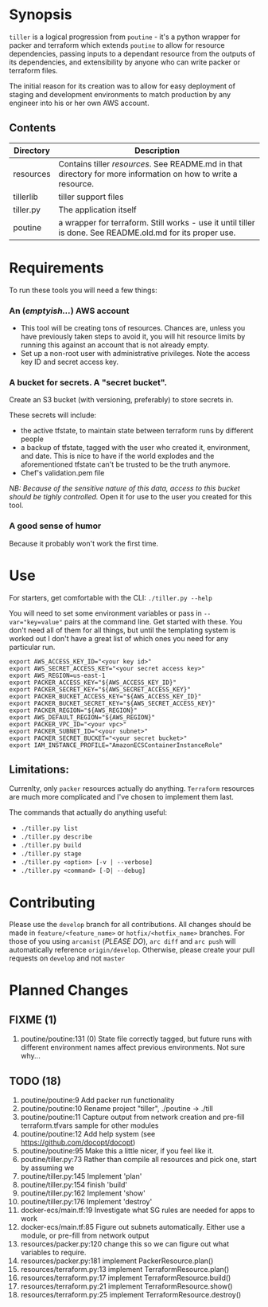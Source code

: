 # Synopsis
`tiller` is a logical progression from `poutine` - it's a python wrapper for packer and terraform which extends `poutine` to allow for resource dependencies, passing inputs to a dependant resource from the outputs of its dependencies, and extensibility by anyone who can write packer or terraform files.

The initial reason for its creation was to allow for easy deployment of staging and development environments to match production by any engineer into his or her own AWS account.

## Contents
| Directory | Description |
| --- | --- |
| resources | Contains tiller _resources_. See README.md in that directory for more information on how to write a resource. |
| tillerlib | tiller support files | 
| tiller.py | The application itself | 
| poutine | a wrapper for terraform. Still works - use it until tiller is done. See README.old.md for its proper use. |

# Requirements

To run these tools you will need a few things:
### An (_emptyish..._) AWS account
- This tool will be creating tons of resources. Chances are, unless you have
  previously taken steps to avoid it, you will hit resource limits by running
  this against an account that is not already empty.
- Set up a non-root user with administrative privileges. Note the access key ID
  and secret access key.

### A bucket for secrets. A "secret bucket".
Create an S3 bucket (with versioning, preferably) to store secrets in. 

These secrets will include: 
- the active tfstate, to maintain state between terraform runs by different people
- a backup of tfstate, tagged with the user who created it, environment, and
  date. This is nice to have if the world explodes and the aforementioned tfstate can't
  be trusted to be the truth anymore.
- Chef's validation.pem file

*NB: Because of the sensitive nature of this data, access to this bucket should be
tighly controlled.* Open it for use to the user you created for this tool. 

### A good sense of humor
Because it probably won't work the first time.

# Use
For starters, get comfortable with the CLI:
`./tiller.py --help`

You will need to set some environment variables or pass in `--var="key=value"` pairs at the command line. Get started with these. You don't need all of them for all things, but until the templating system is worked out I don't have a great list of which ones you need for any particular run.
```
export AWS_ACCESS_KEY_ID="<your key id>"
export AWS_SECRET_ACCESS_KEY="<your secret access key>"
export AWS_REGION=us-east-1
export PACKER_ACCESS_KEY="${AWS_ACCESS_KEY_ID}"
export PACKER_SECRET_KEY="${AWS_SECRET_ACCESS_KEY}"
export PACKER_BUCKET_ACCESS_KEY="${AWS_ACCESS_KEY_ID}"
export PACKER_BUCKET_SECRET_KEY="${AWS_SECRET_ACCESS_KEY}"
export PACKER_REGION="${AWS_REGION}"
export AWS_DEFAULT_REGION="${AWS_REGION}"
export PACKER_VPC_ID="<your vpc>"
export PACKER_SUBNET_ID="<your subnet>"
export PACKER_SECRET_BUCKET="<your secret bucket>"
export IAM_INSTANCE_PROFILE="AmazonECSContainerInstanceRole"
```

## Limitations:
Currenlty, only `packer` resources actually do anything. `Terraform` resources are much more complicated and I've chosen to implement them last.

The commands that actually do anything useful:
- `./tiller.py list`
- `./tiller.py describe`
- `./tiller.py build`
- `./tiller.py stage`
- `./tiller.py <option> [-v | --verbose]`
- `./tiller.py <command> [-D| --debug]`

# Contributing
Please use the `develop` branch for all contributions. All changes should be made in `feature/<feature_name>` or `hotfix/<hotfix_name>` branches. For those of you using `arcanist` (_PLEASE DO_), `arc diff` and `arc push` will automatically reference `origin/develop`. Otherwise, please create your pull requests on `develop` and not `master`

# Planned Changes
## FIXME (1)
1. poutine/poutine:131         (0) State file correctly tagged, but future runs with different environment names affect previous environments. Not sure why...

## TODO (18)
1. poutine/poutine:9           Add packer run functionality 
2. poutine/poutine:10          Rename project "tiller", ./poutine -> ./till
3. poutine/poutine:11          Capture output from network creation and pre-fill terraform.tfvars sample for other modules
4. poutine/poutine:12          Add help system (see https://github.com/docopt/docopt)
5. poutine/poutine:95          Make this a little nicer, if you feel like it.
6. poutine/tiller.py:73        Rather than compile all resources and pick one, start by assuming we 
7. poutine/tiller.py:145       Implement 'plan'
8. poutine/tiller.py:154       finish 'build'
9. poutine/tiller.py:162       Implement 'show'
10. poutine/tiller.py:176      Implement 'destroy'
11. docker-ecs/main.tf:19      Investigate what SG rules are needed for apps to work
12. docker-ecs/main.tf:85      Figure out subnets automatically. Either use a module, or pre-fill from network output
13. resources/packer.py:120    change this so we can figure out what variables to require.
14. resources/packer.py:181    implement PackerResource.plan()
15. resources/terraform.py:13  implement TerraformResource.plan()
16. resources/terraform.py:17  implement TerraformResource.build()
17. resources/terraform.py:21  implement TerraformResource.show()
18. resources/terraform.py:25  implement TerraformResource.destroy()
